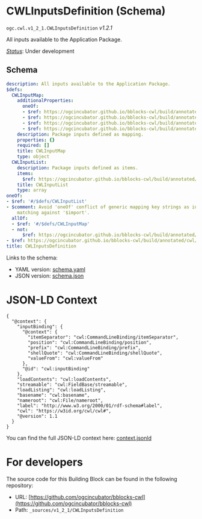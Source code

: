 
# CWLInputsDefinition (Schema)

`ogc.cwl.v1_2_1.CWLInputsDefinition` *v1.2.1*

All inputs available to the Application Package.

[*Status*](http://www.opengis.net/def/status): Under development

## Schema

```yaml
description: All inputs available to the Application Package.
$defs:
  CWLInputMap:
    additionalProperties:
      oneOf:
      - $ref: https://ogcincubator.github.io/bblocks-cwl/build/annotated/cwl/v1_2_1/CWLType/schema.yaml
      - $ref: https://ogcincubator.github.io/bblocks-cwl/build/annotated/cwl/v1_2_1/CWLInputObject/schema.yaml
      - $ref: https://ogcincubator.github.io/bblocks-cwl/build/annotated/cwl/v1_2_1/CWLInputStdIn/schema.yaml
      - $ref: https://ogcincubator.github.io/bblocks-cwl/build/annotated/cwl/v1_2_1/CWLImport/schema.yaml
    description: Package inputs defined as mapping.
    properties: {}
    required: []
    title: CWLInputMap
    type: object
  CWLInputList:
    description: Package inputs defined as items.
    items:
      $ref: https://ogcincubator.github.io/bblocks-cwl/build/annotated/cwl/v1_2_1/CWLInputItem/schema.yaml
    title: CWLInputList
    type: array
oneOf:
- $ref: '#/$defs/CWLInputList'
- $comment: Avoid 'oneOf' conflict of generic mapping key strings as input identifier
    matching against '$import'.
  allOf:
  - $ref: '#/$defs/CWLInputMap'
  - not:
      $ref: https://ogcincubator.github.io/bblocks-cwl/build/annotated/cwl/v1_2_1/CWLImport/schema.yaml
- $ref: https://ogcincubator.github.io/bblocks-cwl/build/annotated/cwl/v1_2_1/CWLImport/schema.yaml
title: CWLInputsDefinition

```

Links to the schema:

* YAML version: [schema.yaml](https://ogcincubator.github.io/bblocks-cwl/build/annotated/cwl/v1_2_1/CWLInputsDefinition/schema.json)
* JSON version: [schema.json](https://ogcincubator.github.io/bblocks-cwl/build/annotated/cwl/v1_2_1/CWLInputsDefinition/schema.yaml)


# JSON-LD Context

```jsonld
{
  "@context": {
    "inputBinding": {
      "@context": {
        "itemSeparator": "cwl:CommandLineBinding/itemSeparator",
        "position": "cwl:CommandLineBinding/position",
        "prefix": "cwl:CommandLineBinding/prefix",
        "shellQuote": "cwl:CommandLineBinding/shellQuote",
        "valueFrom": "cwl:valueFrom"
      },
      "@id": "cwl:inputBinding"
    },
    "loadContents": "cwl:loadContents",
    "streamable": "cwl:FieldBase/streamable",
    "loadListing": "cwl:loadListing",
    "basename": "cwl:basename",
    "nameroot": "cwl:File/nameroot",
    "label": "http://www.w3.org/2000/01/rdf-schema#label",
    "cwl": "https://w3id.org/cwl/cwl#",
    "@version": 1.1
  }
}
```

You can find the full JSON-LD context here:
[context.jsonld](https://ogcincubator.github.io/bblocks-cwl/build/annotated/cwl/v1_2_1/CWLInputsDefinition/context.jsonld)


# For developers

The source code for this Building Block can be found in the following repository:

* URL: [https://github.com/ogcincubator/bblocks-cwl](https://github.com/ogcincubator/bblocks-cwl)
* Path: `_sources/v1_2_1/CWLInputsDefinition`

